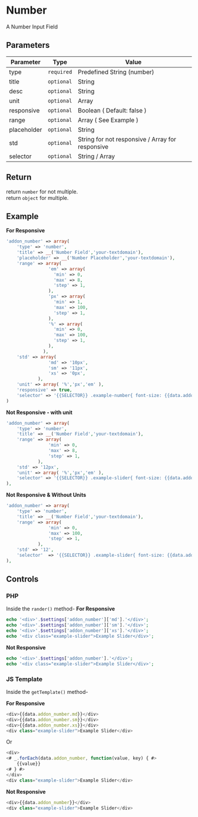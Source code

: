 
# Number
A Number Input Field

## Parameters
Parameter | Type | Value
--- | --- | ---
type | `required` | Predefined String (number)
title | `optional` | String
desc | `optional` | String
unit | `optional` | Array
responsive | `optional` | Boolean ( Default: false )
range | `optional` | Array ( See Example  )
placeholder | `optional` | String
std | `optional` | String for not responsive / Array for responsive 
selector | `optional` | String / Array


## Return
return `number` for not multiple.  
return `object` for multiple.

## Example
**For Responsive**
```php
'addon_number' => array(
    'type' => 'number',
    'title' => __('Number Field','your-textdomain'),
    'placeholder' => __('Number Placeholder','your-textdomain'),
    'range' => array(
                'em' => array(
                  'min' => 0,
                  'max' => 8,
                  'step' => 1,
                ),
                'px' => array(
                  'min' => 1,
                  'max' => 100,
                  'step' => 1,
                ),
                '%' => array(
                  'min' => 0,
                  'max' => 100,
                  'step' => 1,
                ),
              ),
    'std' => array(
                'md' => '10px',
                'sm' => '11px',
                'xs' => '0px',
            ),
    'unit' => array( '%','px','em' ),
    'responsive' => true,
    'selector' => '{{SELECTOR}} .example-number{ font-size: {{data.addon_number}}; }'
)
```


**Not Responsive - with unit**
```php
'addon_number' => array(
    'type' => 'number',
    'title' => __('Number Field','your-textdomain'),
    'range' => array(
                'min' => 0,
                'max' => 8,
                'step' => 1,
            ),
    'std' => '12px',
    'unit' => array( '%','px','em' ),
    'selector' => '{{SELECTOR}} .example-slider{ font-size: {{data.addon_number}}; }'
),
```

**Not Responsive & Without Units**
```php
'addon_number' => array(
    'type' => 'number',
    'title' => __('Number Field','your-textdomain'),
    'range' => array(
                'min' => 0,
                'max' => 100,
                'step' => 1,
            ),
    'std' => '12',
    'selector' 	=> '{{SELECTOR}} .example-slider{ font-size: {{data.addon_number}}px; }'
),
```

## Controls
### PHP
Inside the `rander()` method-
**For Responsive**
```php
echo '<div>'.$settings['addon_number']['md'].'</div>';
echo '<div>'.$settings['addon_number']['sm'].'</div>';
echo '<div>'.$settings['addon_number']['xs'].'</div>';
echo '<div class="example-slider">Example Slider</div>';

```

**Not Responsive** 
```php
echo '<div>'.$settings['addon_number'].'</div>';
echo '<div class="example-slider">Example Slider</div>';
```

### JS Template
Inside the `getTemplate()` method-

**For Responsive**
```js
<div>{{data.addon_number.md}}</div>
<div>{{data.addon_number.sm}}</div>
<div>{{data.addon_number.xs}}</div>
<div class="example-slider">Example Slider</div>
```
Or
```js
<div>
<# _.forEach(data.addon_number, function(value, key) { #>
    {{value}}
<# } #>
</div>
<div class="example-slider">Example Slider</div>
```

**Not Responsive** 
```js
<div>{{data.addon_number}}</div>
<div class="example-slider">Example Slider</div>
```
